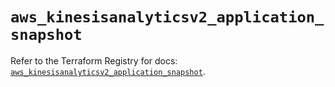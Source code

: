 # `aws_kinesisanalyticsv2_application_snapshot`

Refer to the Terraform Registry for docs: [`aws_kinesisanalyticsv2_application_snapshot`](https://registry.terraform.io/providers/hashicorp/aws/6.9.0/docs/resources/kinesisanalyticsv2_application_snapshot).
